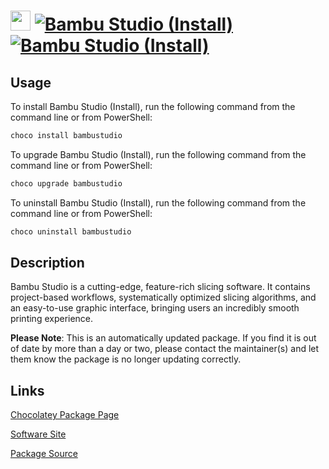 ﻿# <img src="https://cdn.jsdelivr.net/gh/strausmann/ChocolateyPackages/icons/bambulab.png" width="32" height="32"/> [![Bambu Studio (Install)](https://img.shields.io/chocolatey/v/bambustudio.svg?label=Bambu+Studio+(Install))](https://community.chocolatey.org/packages/bambustudio) [![Bambu Studio (Install)](https://img.shields.io/chocolatey/dt/bambustudio.svg)](https://community.chocolatey.org/packages/bambustudio)

## Usage

To install Bambu Studio (Install), run the following command from the command line or from PowerShell:

```powershell
choco install bambustudio
```

To upgrade Bambu Studio (Install), run the following command from the command line or from PowerShell:

```powershell
choco upgrade bambustudio
```

To uninstall Bambu Studio (Install), run the following command from the command line or from PowerShell:

```powershell
choco uninstall bambustudio
```

## Description

Bambu Studio is a cutting-edge, feature-rich slicing software.
It contains project-based workflows, systematically optimized slicing algorithms, and an easy-to-use graphic interface, bringing users an incredibly smooth printing experience.

**Please Note**: This is an automatically updated package. If you find it is out of date by more than a day or two, please contact the maintainer(s) and let them know the package is no longer updating correctly.


## Links

[Chocolatey Package Page](https://community.chocolatey.org/packages/bambustudio)

[Software Site](https://bambulab.com/de/download/studio)

[Package Source](https://github.com/strausmann/ChocolateyPackages/tree/master/manual/BambuLab/bambustudio)

